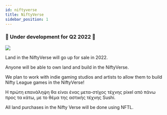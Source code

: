 ```yaml
---
id: niftyverse
title: NiftyVerse
sidebar_position: 1
---
```


### 🚧 Under development for Q2 2022 🚧

![](/img/niftyverse-snarfy.gif)

Land in the NiftyVerse will go up for sale in 2022.

Anyone will be able to own land and build in the NiftyVerse.

We plan to work with indie gaming studios and artists to allow them to build Nifty League games in the NiftyVerse!

Η πρώτη επανάληψη θα είναι ένας μετα-στίχος τέχνης pixel από πάνω προς τα κάτω, με το θέμα της αστικής τέχνης Sushi.

All land purchases in the Nifty Verse will be done using NFTL.
